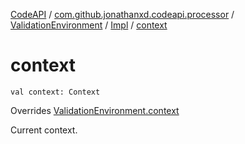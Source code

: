 [CodeAPI](../../../index.md) / [com.github.jonathanxd.codeapi.processor](../../index.md) / [ValidationEnvironment](../index.md) / [Impl](index.md) / [context](.)

# context

`val context: Context`

Overrides [ValidationEnvironment.context](../context.md)

Current context.

